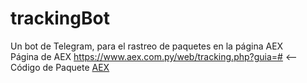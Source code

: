# trackingBot
Un bot de Telegram, para el rastreo de paquetes en la página AEX <br>
Página de AEX https://www.aex.com.py/web/tracking.php?guia=# <-- Código de Paquete
[AEX](https://www.aex.com.py/)